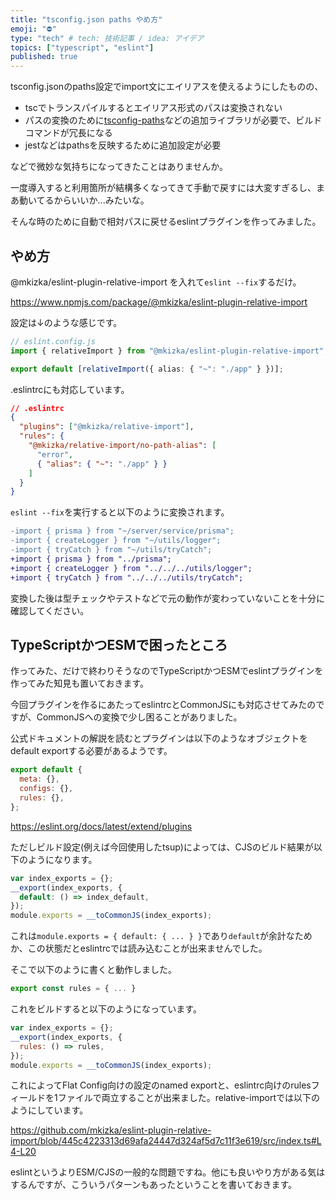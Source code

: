 ```yaml
---
title: "tsconfig.json paths やめ方"
emoji: "⛔"
type: "tech" # tech: 技術記事 / idea: アイデア
topics: ["typescript", "eslint"]
published: true
---
```


<!-- textlint-disable -->

tsconfig.jsonのpaths設定でimport文にエイリアスを使えるようにしたものの、

<!-- textlint-enable -->

- tscでトランスパイルするとエイリアス形式のパスは変換されない
- パスの変換のために[tsconfig-paths](https://www.npmjs.com/package/tsconfig-paths)などの追加ライブラリが必要で、ビルドコマンドが冗長になる
- jestなどはpathsを反映するために追加設定が必要

などで微妙な気持ちになってきたことはありませんか。

一度導入すると利用箇所が結構多くなってきて手動で戻すには大変すぎるし、まあ動いてるからいいか...みたいな。

そんな時のために自動で相対パスに戻せるeslintプラグインを作ってみました。

## やめ方

@mkizka/eslint-plugin-relative-import を入れて`eslint --fix`するだけ。

https://www.npmjs.com/package/@mkizka/eslint-plugin-relative-import

設定は↓のような感じです。

```ts
// eslint.config.js
import { relativeImport } from "@mkizka/eslint-plugin-relative-import";

export default [relativeImport({ alias: { "~": "./app" } })];
```

.eslintrcにも対応しています。

```json
// .eslintrc
{
  "plugins": ["@mkizka/relative-import"],
  "rules": {
    "@mkizka/relative-import/no-path-alias": [
      "error",
      { "alias": { "~": "./app" } }
    ]
  }
}
```

`eslint --fix`を実行すると以下のように変換されます。

```diff
-import { prisma } from "~/server/service/prisma";
-import { createLogger } from "~/utils/logger";
-import { tryCatch } from "~/utils/tryCatch";
+import { prisma } from "../prisma";
+import { createLogger } from "../../../utils/logger";
+import { tryCatch } from "../../../utils/tryCatch";
```

変換した後は型チェックやテストなどで元の動作が変わっていないことを十分に確認してください。

## TypeScriptかつESMで困ったところ

作ってみた、だけで終わりそうなのでTypeScriptかつESMでeslintプラグインを作ってみた知見も置いておきます。

今回プラグインを作るにあたってeslintrcとCommonJSにも対応させてみたのですが、CommonJSへの変換で少し困ることがありました。

公式ドキュメントの解説を読むとプラグインは以下のようなオブジェクトをdefault exportする必要があるようです。

```js
export default {
  meta: {},
  configs: {},
  rules: {},
};
```

https://eslint.org/docs/latest/extend/plugins

ただしビルド設定(例えば今回使用したtsup)によっては、CJSのビルド結果が以下のようになります。

```js
var index_exports = {};
__export(index_exports, {
  default: () => index_default,
});
module.exports = __toCommonJS(index_exports);
```

これは`module.exports = { default: { ... } }`であり`default`が余計なためか、この状態だとeslintrcでは読み込むことが出来ませんでした。

そこで以下のように書くと動作しました。

```js
export const rules = { ... }
```

これをビルドすると以下のようになっています。

```js
var index_exports = {};
__export(index_exports, {
  rules: () => rules,
});
module.exports = __toCommonJS(index_exports);
```

これによってFlat Config向けの設定のnamed exportと、eslintrc向けのrulesフィールドを1ファイルで両立することが出来ました。relative-importでは以下のようにしています。

https://github.com/mkizka/eslint-plugin-relative-import/blob/445c4223313d69afa24447d324af5d7c11f3e619/src/index.ts#L4-L20

eslintというよりESM/CJSの一般的な問題ですね。他にも良いやり方がある気はするんですが、こういうパターンもあったということを書いておきます。

